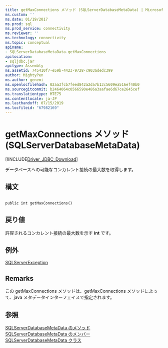 ```yaml
---
title: getMaxConnections メソッド (SQLServerDatabaseMetaData) | Microsoft Docs
ms.custom: ''
ms.date: 01/19/2017
ms.prod: sql
ms.prod_service: connectivity
ms.reviewer: ''
ms.technology: connectivity
ms.topic: conceptual
apiname:
- SQLServerDatabaseMetaData.getMaxConnections
apilocation:
- sqljdbc.jar
apitype: Assembly
ms.assetid: 745410f7-e59b-4423-9728-c903adedc399
author: MightyPen
ms.author: genemi
ms.openlocfilehash: 02aa3fcb7feed842a2da7b13c5609ea516ef40b0
ms.sourcegitcommit: b2464064c0566590e486a3aafae6d67ce2645cef
ms.translationtype: MTE75
ms.contentlocale: ja-JP
ms.lasthandoff: 07/15/2019
ms.locfileid: "67982169"
---
```

# <a name="getmaxconnections-method-sqlserverdatabasemetadata"></a>getMaxConnections メソッド (SQLServerDatabaseMetaData)
[!INCLUDE[Driver_JDBC_Download](../../../includes/driver_jdbc_download.md)]

  データベースへの可能なコンカレント接続の最大数を取得します。  
  
## <a name="syntax"></a>構文  
  
```  
  
public int getMaxConnections()  
```  
  
## <a name="return-value"></a>戻り値  
 許容されるコンカレント接続の最大数を示す **int** です。  
  
## <a name="exceptions"></a>例外  
 [SQLServerException](../../../connect/jdbc/reference/sqlserverexception-class.md)  
  
## <a name="remarks"></a>Remarks  
 この getMaxConnections メソッドは、getMaxConnections メソッドによって、java メタデータインターフェイスで指定されます。  
  
## <a name="see-also"></a>参照  
 [SQLServerDatabaseMetaData のメソッド](../../../connect/jdbc/reference/sqlserverdatabasemetadata-methods.md)   
 [SQLServerDatabaseMetaData のメンバー](../../../connect/jdbc/reference/sqlserverdatabasemetadata-members.md)   
 [SQLServerDatabaseMetaData クラス](../../../connect/jdbc/reference/sqlserverdatabasemetadata-class.md)  
  
  
